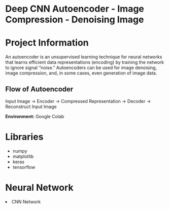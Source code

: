 # Deep CNN Autoencoder - Image Compression - Denoising Image

# Project Information

An autoencoder is an unsupervised learning technique for neural networks that learns efficient data representations (encoding) by training the network to ignore signal “noise.” Autoencoders can be used for image denoising, image compression, and, in some cases, even generation of image data.

## Flow of Autoencoder

Input Image -> Encoder -> Compressed Representation -> Decoder -> Reconstruct Input Image



**Environment:** Google Colab

# Libraries

- numpy
- matplotlib
- keras
- tensorflow

# Neural Network

<li>CNN Network